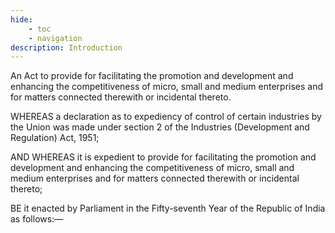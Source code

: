 ```yaml
---
hide:
    - toc
    - navigation
description: Introduction
---
```


An Act to provide for facilitating the promotion and development and enhancing the competitiveness of micro, small and medium enterprises and for matters connected therewith or incidental thereto.
</p>
WHEREAS a declaration as to expediency of control of certain industries by the Union was made under section 2 of the Industries (Development and Regulation) Act, 1951;
</p>
AND WHEREAS it is expedient to provide for facilitating the promotion and development and enhancing the competitiveness of micro, small and medium enterprises and for matters connected therewith or incidental thereto;
</p>
BE it enacted by Parliament in the Fifty-seventh Year of the Republic of India as follows:—
